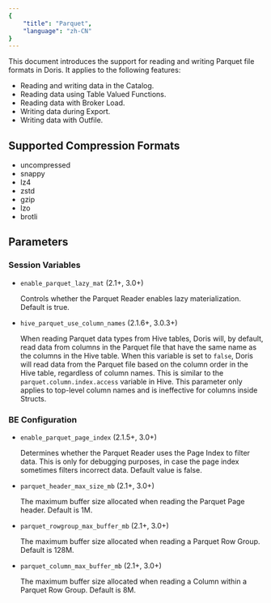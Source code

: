```yaml
---
{
    "title": "Parquet",
    "language": "zh-CN"
}
---
```


This document introduces the support for reading and writing Parquet file formats in Doris. It applies to the following features:

* Reading and writing data in the Catalog.
* Reading data using Table Valued Functions.
* Reading data with Broker Load.
* Writing data during Export.
* Writing data with Outfile.

## Supported Compression Formats

* uncompressed
* snappy
* lz4
* zstd
* gzip
* lzo
* brotli

## Parameters

### Session Variables

* `enable_parquet_lazy_mat` (2.1+, 3.0+)

    Controls whether the Parquet Reader enables lazy materialization. Default is true.

* `hive_parquet_use_column_names` (2.1.6+, 3.0.3+)

    When reading Parquet data types from Hive tables, Doris will, by default, read data from columns in the Parquet file that have the same name as the columns in the Hive table. When this variable is set to `false`, Doris will read data from the Parquet file based on the column order in the Hive table, regardless of column names. This is similar to the `parquet.column.index.access` variable in Hive. This parameter only applies to top-level column names and is ineffective for columns inside Structs.

### BE Configuration

* `enable_parquet_page_index` (2.1.5+, 3.0+)

    Determines whether the Parquet Reader uses the Page Index to filter data. This is only for debugging purposes, in case the page index sometimes filters incorrect data. Default value is false.

* `parquet_header_max_size_mb` (2.1+, 3.0+)

    The maximum buffer size allocated when reading the Parquet Page header. Default is 1M.

* `parquet_rowgroup_max_buffer_mb` (2.1+, 3.0+)

    The maximum buffer size allocated when reading a Parquet Row Group. Default is 128M.

* `parquet_column_max_buffer_mb` (2.1+, 3.0+)

    The maximum buffer size allocated when reading a Column within a Parquet Row Group. Default is 8M.

